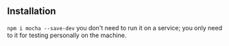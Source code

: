 ## Installation
`npm i mocha --save-dev` you don't need to run it on a service; you only need to it for testing personally on the machine.

